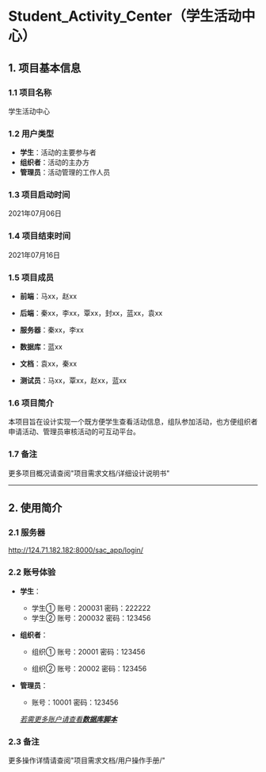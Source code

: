 # Student_Activity_Center（学生活动中心）
## 1. 项目基本信息

### 1.1 项目名称
学生活动中心

### 1.2 用户类型
* **学生**：活动的主要参与者
* **组织者**：活动的主办方
* **管理员**：活动管理的工作人员

### 1.3 项目启动时间
2021年07月06日

### 1.4 项目结束时间
2021年07月16日

### 1.5 项目成员
* **前端**：马xx，赵xx

* **后端**：秦xx，李xx，覃xx，封xx，蓝xx，袁xx

* **服务器**：秦xx，李xx

* **数据库**：蓝xx

* **文档**：袁xx，秦xx

* **测试员**：马xx，覃xx，赵xx，蓝xx


### 1.6 项目简介
本项目旨在设计实现一个既方便学生查看活动信息，组队参加活动，也方便组织者申请活动、管理员审核活动的可互动平台。

### 1.7 备注
更多项目概况请查阅"项目需求文档/详细设计说明书"

-----------------------

## 2. 使用简介
### 2.1 服务器
http://124.71.182.182:8000/sac_app/login/

### 2.2 账号体验
* **学生**：
    - 学生①
    账号：200031
    密码：222222
    - 学生②
    账号：200032
    密码：123456
  
* **组织者**：
    - 组织①
    账号：20001
    密码：123456
    
    - 组织②
    账号：20002
    密码：123456
  
* **管理员**：
    
    - 账号：10001
    密码：123456
    
    _<u>若需更多账户请查看**数据库脚本**</u>_

### 2.3 备注
更多操作详情请查阅"项目需求文档/用户操作手册/"
